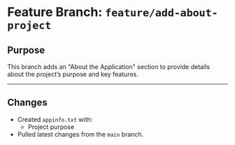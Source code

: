 # Feature Branch: `feature/add-about-project`

## Purpose

This branch adds an "About the Application" section to provide details about the project’s purpose and key features.

---

## Changes

- Created `appinfo.txt` with:
  - Project purpose
- Pulled latest changes from the `main` branch.
